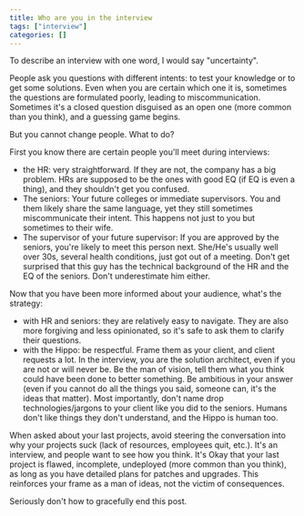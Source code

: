 ```yaml
---
title: Who are you in the interview
tags: ["interview"]
categories: []
---
```


To describe an interview with one word, I would say "uncertainty".

People ask you questions with different intents: to test your knowledge or to get some solutions. Even when you are certain which one it is, sometimes the questions are formulated poorly, leading to miscommunication. Sometimes it's a closed question disguised as an open one (more common than you think), and a guessing game begins.

But you cannot change people. What to do?

First you know there are certain people you'll meet during interviews:

- the HR: very straightforward. If they are not, the company has a big problem. HRs are supposed to be the ones with good EQ (if EQ is even a thing), and they shouldn't get you confused.
- The seniors: Your future colleges or immediate supervisors. You and them likely share the same language, yet they still sometimes miscommunicate their intent. This happens not just to you but sometimes to their wife.
- The supervisor of your future supervisor: If you are approved by the seniors, you're likely to meet this person next. She/He's usually well over 30s, several health conditions, just got out of a meeting. Don't get surprised that this guy has the technical background of the HR and the EQ of the seniors. Don't underestimate him either.

Now that you have been more informed about your audience, what's the strategy:
- with HR and seniors: they are relatively easy to navigate. They are also more forgiving and less opinionated, so it's safe to ask them to clarify their questions.
- with the Hippo: be respectful. Frame them as your client, and client requests a lot. In the interview, you are the solution architect, even if you are not or will never be. Be the man of vision, tell them what you think could have been done to better something. Be ambitious in your answer (even if you cannot do all the things you said, someone can, it's the ideas that matter). Most importantly, don't name drop technologies/jargons to your client like you did to the seniors. Humans don't like things they don't understand, and the Hippo is human too.

When asked about your last projects, avoid steering the conversation into why your projects suck (lack of resources, employees quit, etc.). It's an interview, and people want to see how you think. It's Okay that your last project is flawed, incomplete, undeployed (more common than you think), as long as you have detailed plans for patches and upgrades. This reinforces your frame as a man of ideas, not the victim of consequences.

Seriously don't how to gracefully end this post.
